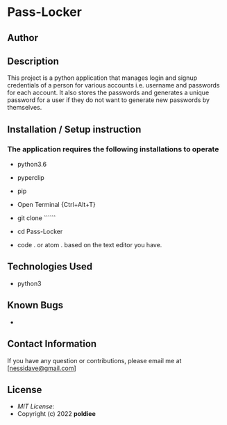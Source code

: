 # Pass-Locker
## Author

[](https://github.com/)

## Description

This project is a python application that manages login and signup credentials of a person for various accounts i.e. username and passwords for each account. It also stores the passwords and generates a unique password for a user if they do not want to generate new passwords by themselves.


## Installation / Setup instruction

### The application requires the following installations to operate 
* python3.6
* pyperclip
* pip


* Open Terminal {Ctrl+Alt+T}

* git clone ``````

* cd Pass-Locker

* code . or atom . based on the text editor you have.

## Technologies Used

* python3



## Known Bugs
* 

## Contact Information 

If you have any question or contributions, please email me at [nessidave@gmail.com]

## License
* *MIT License:*
* Copyright (c) 2022 **poldiee**